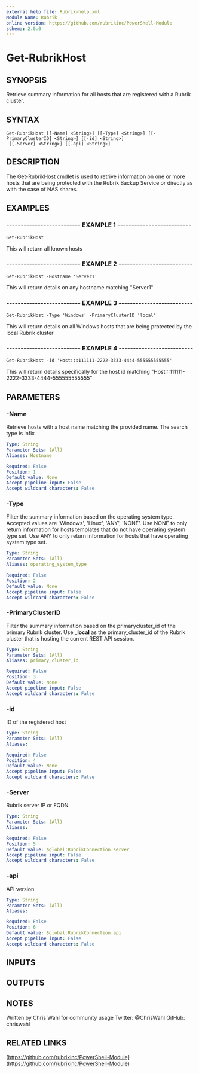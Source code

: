 ```yaml
---
external help file: Rubrik-help.xml
Module Name: Rubrik
online version: https://github.com/rubrikinc/PowerShell-Module
schema: 2.0.0
---
```


# Get-RubrikHost

## SYNOPSIS
Retrieve summary information for all hosts that are registered with a Rubrik cluster.

## SYNTAX

```
Get-RubrikHost [[-Name] <String>] [[-Type] <String>] [[-PrimaryClusterID] <String>] [[-id] <String>]
 [[-Server] <String>] [[-api] <String>]
```

## DESCRIPTION
The Get-RubrikHost cmdlet is used to retrive information on one or more hosts that are being protected with the Rubrik Backup Service or directly as with the case of NAS shares.

## EXAMPLES

### -------------------------- EXAMPLE 1 --------------------------
```
Get-RubrikHost
```

This will return all known hosts

### -------------------------- EXAMPLE 2 --------------------------
```
Get-RubrikHost -Hostname 'Server1'
```

This will return details on any hostname matching "Server1"

### -------------------------- EXAMPLE 3 --------------------------
```
Get-RubrikHost -Type 'Windows' -PrimaryClusterID 'local'
```

This will return details on all Windows hosts that are being protected by the local Rubrik cluster

### -------------------------- EXAMPLE 4 --------------------------
```
Get-RubrikHost -id 'Host:::111111-2222-3333-4444-555555555555'
```

This will return details specifically for the host id matching "Host:::111111-2222-3333-4444-555555555555"

## PARAMETERS

### -Name
Retrieve hosts with a host name matching the provided name.
The search type is infix

```yaml
Type: String
Parameter Sets: (All)
Aliases: Hostname

Required: False
Position: 1
Default value: None
Accept pipeline input: False
Accept wildcard characters: False
```

### -Type
Filter the summary information based on the operating system type.
Accepted values are 'Windows', 'Linux', 'ANY', 'NONE'.
Use NONE to only return information for hosts templates that do not have operating system type set.
Use ANY to only return information for hosts that have operating system type set.

```yaml
Type: String
Parameter Sets: (All)
Aliases: operating_system_type

Required: False
Position: 2
Default value: None
Accept pipeline input: False
Accept wildcard characters: False
```

### -PrimaryClusterID
Filter the summary information based on the primarycluster_id of the primary Rubrik cluster.
Use **_local** as the primary_cluster_id of the Rubrik cluster that is hosting the current REST API session.

```yaml
Type: String
Parameter Sets: (All)
Aliases: primary_cluster_id

Required: False
Position: 3
Default value: None
Accept pipeline input: False
Accept wildcard characters: False
```

### -id
ID of the registered host

```yaml
Type: String
Parameter Sets: (All)
Aliases: 

Required: False
Position: 4
Default value: None
Accept pipeline input: False
Accept wildcard characters: False
```

### -Server
Rubrik server IP or FQDN

```yaml
Type: String
Parameter Sets: (All)
Aliases: 

Required: False
Position: 5
Default value: $global:RubrikConnection.server
Accept pipeline input: False
Accept wildcard characters: False
```

### -api
API version

```yaml
Type: String
Parameter Sets: (All)
Aliases: 

Required: False
Position: 6
Default value: $global:RubrikConnection.api
Accept pipeline input: False
Accept wildcard characters: False
```

## INPUTS

## OUTPUTS

## NOTES
Written by Chris Wahl for community usage
Twitter: @ChrisWahl
GitHub: chriswahl

## RELATED LINKS

[https://github.com/rubrikinc/PowerShell-Module](https://github.com/rubrikinc/PowerShell-Module)

